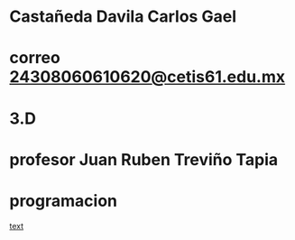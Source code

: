 # Castañeda Davila Carlos Gael
# correo 24308060610620@cetis61.edu.mx
# 3.D
# profesor Juan Ruben Treviño Tapia
# programacion
[text](https://github.com/Carlosgael/CDCG.git)